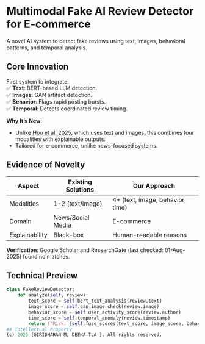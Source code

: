 # Multimodal Fake AI Review Detector for E-commerce
A novel AI system to detect fake reviews using text, images, behavioral patterns, and temporal analysis.

## Core Innovation
First system to integrate:  
✅ **Text**: BERT-based LLM detection.  
✅ **Images**: GAN artifact detection.  
✅ **Behavior**: Flags rapid posting bursts.  
✅ **Temporal**: Detects coordinated review timing.  

**Why It’s New**:  
- Unlike [Hou et al. 2025](https://www.sciencedirect.com/science/article/abs/pii/S1567422325000109), which uses text and images, this combines four modalities with explainable outputs.  
- Tailored for e-commerce, unlike news-focused systems.

## Evidence of Novelty
| Aspect | Existing Solutions | Our Approach |
|--------|--------------------|--------------|
| Modalities | 1-2 (text/image) | 4+ (text, image, behavior, time) |
| Domain | News/Social Media | E-commerce |
| Explainability | Black-box | Human-readable reasons |

**Verification**: Google Scholar and ResearchGate (last checked: 01-Aug-2025) found no matches.

## Technical Preview
```python
class FakeReviewDetector:
    def analyze(self, review):
        text_score = self.bert_text_analysis(review.text)
        image_score = self.gan_image_check(review.image)
        behavior_score = self.user_activity_score(review.author)
        time_score = self.temporal_anomaly(review.timestamp)
        return f"Risk: {self.fuse_scores(text_score, image_score, behavior_score, time_score)}"
## Intellectual Property
(c) 2025 [GIRIDHARAN M, DEENA.T.A ]. All rights reserved.  


